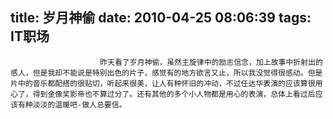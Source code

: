 title: 岁月神偷
date: 2010-04-25 08:06:39
tags: IT职场
---


						昨天看了岁月神偷，虽然主旋律中的励志信念，加上故事中折射出的感人，但是我却不能说是特别出色的片子，感觉有的地方欲言又止，所以我没觉得很感动。但是片中的音乐都配搭的很贴切，听起来很美，让人有种怀旧的冲动，不过任达华表演的应该算很用心了，得到金像奖影帝也不算过分了。还有其他的多个小人物都是用心的表演，总体上看过后应该有种淡淡的温暖吧-做人总要信。                                   